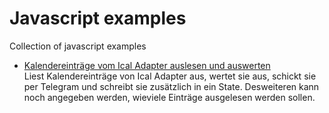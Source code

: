 

# Javascript examples

Collection of javascript examples

* [Kalendereinträge vom Ical Adapter auslesen und auswerten](https://github.com/smarthome-ts-de/TS_Community_Script_library/tree/master/javascript/Kalender_auslesen_und_per_Telegram_schicken)  
Liest Kalendereinträge von Ical Adapter aus, wertet sie aus, schickt sie per Telegram und schreibt sie zusätzlich in ein State. Desweiteren kann noch angegeben werden, wieviele Einträge ausgelesen werden sollen.

